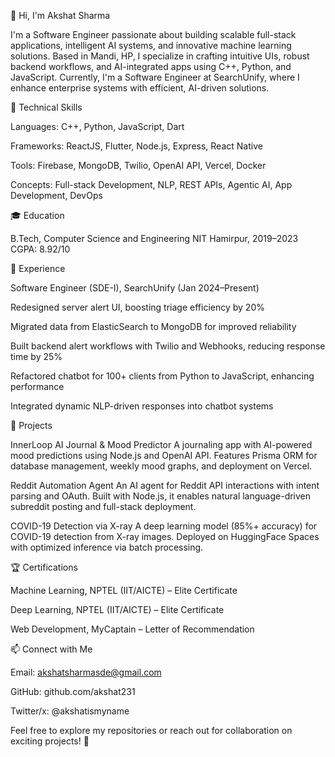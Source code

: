 👋 Hi, I'm Akshat Sharma

I'm a Software Engineer passionate about building scalable full-stack applications, intelligent AI systems, and innovative machine learning solutions. Based in Mandi, HP, I specialize in crafting intuitive UIs, robust backend workflows, and AI-integrated apps using C++, Python, and JavaScript. Currently, I'm a Software Engineer at SearchUnify, where I enhance enterprise systems with efficient, AI-driven solutions.

🔧 Technical Skills





Languages: C++, Python, JavaScript, Dart



Frameworks: ReactJS, Flutter, Node.js, Express, React Native



Tools: Firebase, MongoDB, Twilio, OpenAI API, Vercel, Docker



Concepts: Full-stack Development, NLP, REST APIs, Agentic AI, App Development, DevOps

🎓 Education





B.Tech, Computer Science and Engineering
NIT Hamirpur, 2019–2023
CGPA: 8.92/10

💼 Experience





Software Engineer (SDE-I), SearchUnify (Jan 2024–Present)





Redesigned server alert UI, boosting triage efficiency by 20%



Migrated data from ElasticSearch to MongoDB for improved reliability



Built backend alert workflows with Twilio and Webhooks, reducing response time by 25%



Refactored chatbot for 100+ clients from Python to JavaScript, enhancing performance



Integrated dynamic NLP-driven responses into chatbot systems

🚀 Projects





InnerLoop AI Journal & Mood Predictor
A journaling app with AI-powered mood predictions using Node.js and OpenAI API. Features Prisma ORM for database management, weekly mood graphs, and deployment on Vercel.



Reddit Automation Agent
An AI agent for Reddit API interactions with intent parsing and OAuth. Built with Node.js, it enables natural language-driven subreddit posting and full-stack deployment.



COVID-19 Detection via X-ray
A deep learning model (85%+ accuracy) for COVID-19 detection from X-ray images. Deployed on HuggingFace Spaces with optimized inference via batch processing.

🏆 Certifications





Machine Learning, NPTEL (IIT/AICTE) – Elite Certificate



Deep Learning, NPTEL (IIT/AICTE) – Elite Certificate



Web Development, MyCaptain – Letter of Recommendation

📫 Connect with Me





Email: akshatsharmasde@gmail.com



GitHub: github.com/akshat231

Twitter/x: @akshatismyname

Feel free to explore my repositories or reach out for collaboration on exciting projects! 🚀
